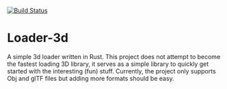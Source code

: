 [![Build Status](https://travis-ci.org/MeirBon/l3d.svg?branch=main)](https://travis-ci.org/MeirBon/l3d)

# Loader-3d
A simple 3d loader written in Rust.
This project does not attempt to become the fastest loading 3D library, it serves as a simple library to quickly get started with the interesting (fun) stuff.
Currently, the project only supports Obj and glTF files but adding more formats should be easy.
